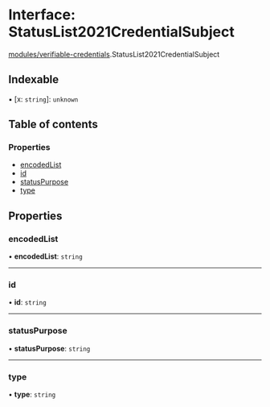 # Interface: StatusList2021CredentialSubject

[modules/verifiable-credentials](../modules/modules_verifiable_credentials.md).StatusList2021CredentialSubject

## Indexable

▪ [x: `string`]: `unknown`

## Table of contents

### Properties

- [encodedList](modules_verifiable_credentials.StatusList2021CredentialSubject.md#encodedlist)
- [id](modules_verifiable_credentials.StatusList2021CredentialSubject.md#id)
- [statusPurpose](modules_verifiable_credentials.StatusList2021CredentialSubject.md#statuspurpose)
- [type](modules_verifiable_credentials.StatusList2021CredentialSubject.md#type)

## Properties

### encodedList

• **encodedList**: `string`

___

### id

• **id**: `string`

___

### statusPurpose

• **statusPurpose**: `string`

___

### type

• **type**: `string`
